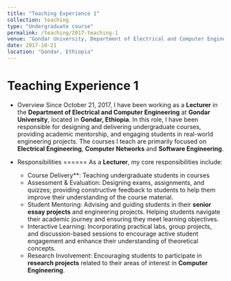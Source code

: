 ```yaml
---
title: "Teaching Experience 1"
collection: teaching
type: "Undergraduate course"
permalink: /teaching/2017-teaching-1
venue: "Gondar University, Department of Electrical and Computer Engineering"
date: 2017-10-21
location: "Gondar, Ethiopia"
---
```

Teaching Experience 1
======
* Overview
Since October 21, 2017, I have been working as a **Lecturer** in the **Department of Electrical and Computer Engineering** at **Gondar University**, located in **Gondar, Ethiopia**. In this role, I have been responsible for designing and delivering undergraduate courses, providing academic mentorship, and engaging students in real-world engineering projects. The courses I teach are primarily focused on **Electrical Engineering**, **Computer Networks** and **Software Engineering**.

* Responsibilities
======
As a **Lecturer**, my core responsibilities include:
  * Course Delivery**: Teaching undergraduate students in courses
  * Assessment & Evaluation: Designing exams, assignments, and quizzes; providing constructive feedback to students to help them improve their understanding of the course material.
  * Student Mentoring: Advising and guiding students in their **senior essay projects** and engineering projects. Helping students navigate their academic journey and ensuring they meet learning objectives.
  * Interactive Learning: Incorporating practical labs, group projects, and discussion-based sessions to encourage active student engagement and enhance their understanding of theoretical concepts.
  * Research Involvement: Encouraging students to participate in **research projects** related to their areas of interest in **Computer Engineering**.

